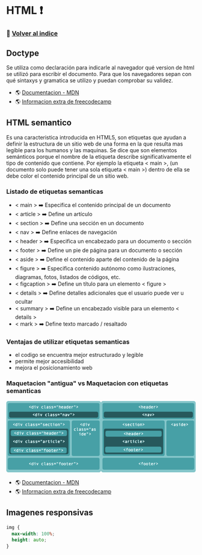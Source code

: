 # HTML ❗
### 📇 [Volver al indice](./indice.md)
## Doctype
Se utiliza como declaración para indicarle al navegador qué version de html se utilizó para escribir el documento.  Para que los navegadores sepan con qué sintaxys y gramatica se utilizo y puedan comprobar su validez.
* 🌎 [Documentacion - MDN ](https://developer.mozilla.org/es/docs/Glossary/Doctype)
* 🌎 [Informacion extra de freecodecamp](https://www.freecodecamp.org/espanol/news/que-es-la-declaracion-en-html)

## HTML semantico
Es una caracteristica introducida en HTML5, son etiquetas que ayudan a definir la estructura de un sitio web de una forma en la que resulta mas legible para los humanos y las maquinas.
Se dice que son elementos semánticos porque el nombre de la etiqueta describe significativamente el tipo de contenido que contiene.
Por ejemplo la etiqueta < main >, (un documento solo puede tener una sola etiqueta < main >) dentro de ella se debe color el contenido principal de un sitio web.


### Listado de etiquetas semanticas
* < main > ➡️ Especifica el contenido principal de un documento
* < article > ➡️ Define un artículo
* < section > ➡️ Define una sección en un documento
* < nav > ➡️ 	Define enlaces de navegación
* < header > ➡️ Especifica un encabezado para un documento o sección
* < footer > ➡️ Define un pie de página para un documento o sección
* < aside > ➡️ Define el contenido aparte del contenido de la página
* < figure > ➡️ Especifica contenido autónomo como ilustraciones, diagramas, fotos, listados de códigos, etc.
* < figcaption > ➡️ Define un título para un elemento < figure >
* < details > ➡️ Define detalles adicionales que el usuario puede ver u ocultar
* < summary > ➡️ Define un encabezado visible para un elemento < details >
* < mark > ➡️ Define texto marcado / resaltado
### Ventajas de utilizar etiquetas semanticas
* el codigo se encuentra mejor estructurado y legible
* permite mejor accesibilidad
* mejora el posicionamiento web
### Maquetacion "antigua" vs Maquetacion con etiquetas semanticas
![Maquetacion web semantica](websemantica.png)
* 🌎 [Documentacion - MDN ](https://developer.mozilla.org/en-US/docs/Glossary/Semantics)
* 🌎 [Informacion extra de freecodecamp](https://www.freecodecamp.org/espanol/news/elementos-semanticos-html5-explicados/)

## Imagenes responsivas
```CSS
img {
  max-width: 100%;
  height: auto;
}
```
